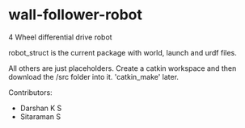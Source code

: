 # wall-follower-robot
4 Wheel differential drive robot

robot_struct is the current package with world, launch and urdf files.

All others are just placeholders.
Create a catkin workspace and then download the /src folder into it. 'catkin_make' later.


Contributors:
- Darshan K S
- Sitaraman S


